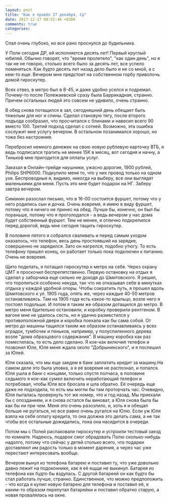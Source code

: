 ```yaml
---
layout: post
title: "Как я провёл 27 декабря, Ср"
date: 2017-12-27 09:52:46 +0300
comments: true
categories: 
---
```

Спал очень глубоко, но все рано проснулся до будильника.

У Поли сегодня ДР, ей исполняется десять лет! Первый круглый юбилей. Обычно говорят, что "время пролетело", "как один день", но я так не не говорю, столько всего было за десять лет, все успело поменяться. Как будто десять лет назад дело было и не со мной, а с кем-то еще. Вечером мне предстоит на собственном горбу приволочь домой гироскутер.

Всех отвез, в метро был в 8-45, и даже удобно уселся и подремал. Почему-то после Полежаевской сразу была Баррикадная, странно. Причем остальных людей это совсем не удивило, очень странно.

В обед снова потащился в зал, сегодняшний день обещает быть тяжелым для ног и спины. Сделал становую тягу, после второго подъода сообразил, что просчитался с блинами и навесил всего 90 вместо 100. Третий подход сделал с сотней. Возможно, эта ошибка сослужит мне услугу вечером. В остальном позанимался хорошо, но тоже без настроения.

Перебросил немного денежек на свою новую рублевую карточку ВТБ, я ведь подписался тратить не менее 15К в месяц, вот сегодня и начну, а Тинькоф мне пригодится для оплаты услуг.

Заказал в Онлайн-трейде наушники, ужасно дорогие, 1900 рублей, Philips SHP6000. Подкупило меня то, что у них провод только на одном ухе. Беспроводные я, видимо, никогда на выберу, все они выглядят маленькими для меня. Пусть это мне будет подарок на НГ. Заберу завтра вечером.

Симакин разослал письмо, что в 16-00 состоится фуршет, потому что у него родились сын и дочка. Очень вовремя, я имею в виду фуршет, потому что я ничего не принес на обед. Лучше бы, конечно, он был бы пораньше, потому что я проголодался - а ведь вечером у нас дома будет собственный фуршет. Тем не менее, я отлично подкрепился перед дорогой, ведь мне сегодня тащить гироскутер.

В половине пятого я собрался сваливать и перед самым уходом оказалось, что телефон, весь день простоявший на зарядке, совершенно не зарядился. Зато он нагрелся, подобно утюгу. То есть телефону пришел конец, он работает только пока подключен к питанию. Очень не вовремя.

Щито поделать, я потащил гироскутер к метро на себе. Через охрану ЦМТ я проскочил беспрепятственно. Первую остановку на отдых я сделал у заборчика еще сильно не доходя до Шмитовского. Я решил, что торопиться особенно некуда, так что не отказывал себе в минутках отдыха у каждой удобной опоры. Чтобы сократить путь, я прошел вдоль Шмитовского к ул. 1905 года, опять же, через каждые 40-50 метров останавливаясь. Там на 1905 года есть какое-то крыльцо, возле него я постоял подольше. И потом я таким же образом дотащился до метро. В метро меня бдительно остановили, и коробку проверили рентгеном. В вагоне мне не удалось сесть, но я удачно разместился у противоположной двери и коробка поехала как бы сама собой. От метро до машины тащился таким же образом останавливаясь у всех оградок, тумбочек и пеньков, например, у полуспиленного дерева возле "дома образцового содержания". В машину коробка как раз поместилась, то есть дело сделано. Я кое-как включил телефон и позвонил Юле, Юля меня ждала около "Добрынинского", и я поспешил за Юлей. 

Юля сказала, что мы еще заедем в банк заплатить кредит за машину.На самом деле это была уловка, а я её вовремя не распознал, и попался. Юля ушла в банк с концами, только спустя полчаса, в половине седьмого я кое-как сумел включить неработающий телефон и потребовал, чтобы Юля все бросала и шла обратно. Её очередь еще даже не подходила, то есть мы могли бы там проторчать час. Очевидно, Юля пыталась провернуть тот же номер, что и год назад. Мы приехали бы с опозданием, и я снова остался бы виноват, а Юля снова была бы как бы ни при чем. Меня это очень разозлило, и, хоть я и обещал больше не ругаться, но все равно очень ругался на Юлю. Если уж Юля взяла на себя оплату кредита, то она должна это делать сама, а не так чтобы все остальные дожидались, пока она насидится в очереди. 


Потом мы с Полей распаковали гироскутер и устроили тестовый заезд по комнате. Надеюсь, подарок смог обрадовать Полю сколько-нибудь надолго, потому что сейчас у детей столько всего, что подарки доставляют им радость только в момент дарения, а через час уже перестают интересовать вообще.

Вечером вынул из телефона батарею и поставил ту, что уже довольно давно лежит на подоконнике, как я её ещще не выкинул. Батарея из телефона как будто бы вздулась. С другой батареей он как будто бы стал работать лучше, странно. Единственное, что можно предположить - что когда я купил новую батарею для телефона и поставил её, я каким-то образом перепутал батарейки и поставил обратно старую, а новая провалялась на окне.